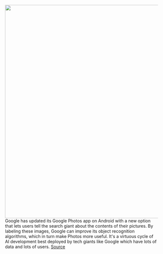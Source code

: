 <img src='https://cdn.vox-cdn.com/thumbor/2rjsrWqcya-L2_203VwZo-k2uz0=/0x0:2040x1360/1200x800/filters:focal(857x517:1183x843)/cdn.vox-cdn.com/uploads/chorus_image/image/67770216/google-photos-app-7407.0.0.jpg' width='700px' /><br/>
Google has updated its Google Photos app on Android with a new option that lets users tell the search giant about the contents of their pictures. By labeling these images, Google can improve its object recognition algorithms, which in turn make Photos more useful. It's a virtuous cycle of AI development best deployed by tech giants like Google which have lots of data and lots of users.
<a href='https://www.theverge.com/2020/11/11/21559930/google-train-ai-photos-image-labelling-app-android-update'> Source <a/>